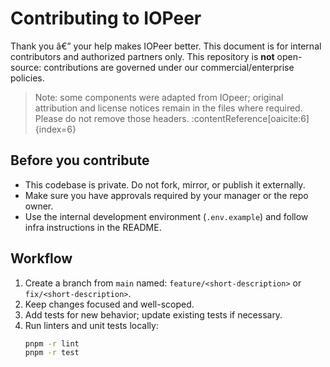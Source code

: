 ﻿# Contributing to IOPeer

Thank you â€” your help makes IOPeer better. This document is for internal contributors and authorized partners only. This repository is **not** open-source: contributions are governed under our commercial/enterprise policies.

> Note: some components were adapted from IOpeer; original attribution and license notices remain in the files where required. Please do not remove those headers. :contentReference[oaicite:6]{index=6}

## Before you contribute
- This codebase is private. Do not fork, mirror, or publish it externally.
- Make sure you have approvals required by your manager or the repo owner.
- Use the internal development environment (`.env.example`) and follow infra instructions in the README.

## Workflow
1. Create a branch from `main` named: `feature/<short-description>` or `fix/<short-description>`.
2. Keep changes focused and well-scoped.
3. Add tests for new behavior; update existing tests if necessary.
4. Run linters and unit tests locally:
   ```bash
   pnpm -r lint
   pnpm -r test
